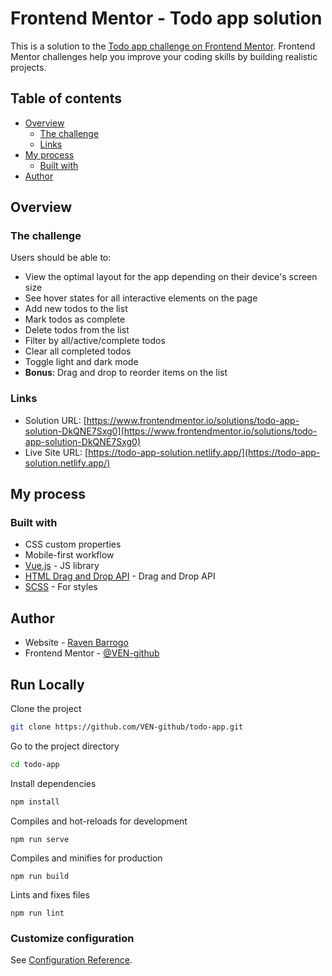 # Frontend Mentor - Todo app solution

This is a solution to the [Todo app challenge on Frontend Mentor](https://www.frontendmentor.io/challenges/todo-app-Su1_KokOW). Frontend Mentor challenges help you improve your coding skills by building realistic projects.

## Table of contents

- [Overview](#overview)
  - [The challenge](#the-challenge)
  - [Links](#links)
- [My process](#my-process)
  - [Built with](#built-with)
- [Author](#author)

## Overview

### The challenge

Users should be able to:

- View the optimal layout for the app depending on their device's screen size
- See hover states for all interactive elements on the page
- Add new todos to the list
- Mark todos as complete
- Delete todos from the list
- Filter by all/active/complete todos
- Clear all completed todos
- Toggle light and dark mode
- **Bonus**: Drag and drop to reorder items on the list

### Links

- Solution URL: [https://www.frontendmentor.io/solutions/todo-app-solution-DkQNE7Sxg0](https://www.frontendmentor.io/solutions/todo-app-solution-DkQNE7Sxg0)
- Live Site URL: [https://todo-app-solution.netlify.app/](https://todo-app-solution.netlify.app/)

## My process

### Built with

- CSS custom properties
- Mobile-first workflow
- [Vue.js](https://vuejs.org/) - JS library
- [HTML Drag and Drop API](https://developer.mozilla.org/en-US/docs/Web/API/HTML_Drag_and_Drop_API) - Drag and Drop API
- [SCSS](https://sass-lang.com/) - For styles

## Author

- Website - [Raven Barrogo](https://ravenbarrogo.me/)
- Frontend Mentor - [@VEN-github](https://www.frontendmentor.io/profile/VEN-github)

## Run Locally

Clone the project

```bash
git clone https://github.com/VEN-github/todo-app.git
```

Go to the project directory

```bash
cd todo-app
```

Install dependencies

```bash
npm install
```

Compiles and hot-reloads for development

```
npm run serve
```

Compiles and minifies for production

```
npm run build
```

Lints and fixes files

```
npm run lint
```

### Customize configuration

See [Configuration Reference](https://cli.vuejs.org/config/).
